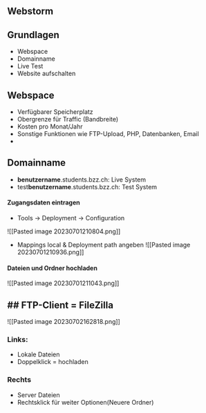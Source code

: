 
## Webstorm
## Grundlagen
- Webspace
- Domainname
- Live Test
- Website aufschalten

## Webspace
- Verfügbarer Speicherplatz
- Obergrenze für Traffic (Bandbreite)
- Kosten pro Monat/Jahr
- Sonstige Funktionen wie FTP-Upload, PHP, Datenbanken, Email
- 
## Domainname
- **benutzername**.students.bzz.ch: Live System
- test**benutzername**.students.bzz.ch: Test System

#### Zugangsdaten eintragen
- Tools -> Deployment -> Configuration


![[Pasted image 20230701210804.png]]

- Mappings  local & Deployment path angeben
![[Pasted image 20230701210936.png]]

#### Dateien und Ordner hochladen
![[Pasted image 20230701211043.png]]

## ## FTP-Client = FileZilla

![[Pasted image 20230702162818.png]]

### Links:
- Lokale Dateien
- Doppelklick = hochladen
### Rechts
- Server Dateien
- Rechtsklick für weiter Optionen(Neuere Ordner)